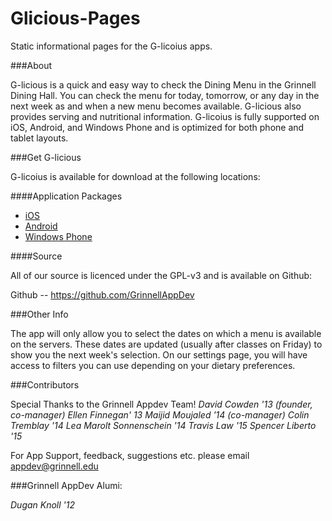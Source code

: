 Glicious-Pages
==============

Static informational pages for the G-licoius apps.

###About

G-licious is a quick and easy way to check the Dining Menu in the Grinnell Dining Hall. You can check the menu for today, tomorrow, or any day in the next week as and when a new menu becomes available. G-licious also provides serving and nutritional information.  G-licoius is fully supported on iOS, Android, and Windows Phone and is optimized for both phone and tablet layouts.

###Get G-licious

G-licoius is available for download at the following locations:

####Application Packages

* [iOS](https://itunes.apple.com/us/app/g-licious/id523738999?mt=8)
* [Android](https://play.google.com/store/apps/details?id=edu.grinnell.glicious&hl=en)
* [Windows Phone](http://www.windowsphone.com/en-us/store/app/glicious/47c4271a-6367-481f-829a-03cf586cf56c)

####Source

All of our source is licenced under the GPL-v3 and is available on Github:

Github -- https://github.com/GrinnellAppDev

###Other Info

The app will only allow you to select the dates on which a menu is available on the servers. These dates are updated (usually after classes on Friday) to show you the next week's selection. On our settings page, you will have access to filters you can use depending on your dietary preferences. 

###Contributors

Special Thanks to the Grinnell Appdev Team!
*David Cowden '13 (founder, co-manager)*
*Ellen Finnegan' 13*
*Maijid Moujaled '14 (co-manager)*
*Colin Tremblay '14*
*Lea Marolt Sonnenschein '14*
*Travis Law '15*
*Spencer Liberto '15*

For App Support, feedback, suggestions etc. please email appdev@grinnell.edu

###Grinnell AppDev Alumi:

*Dugan Knoll '12*